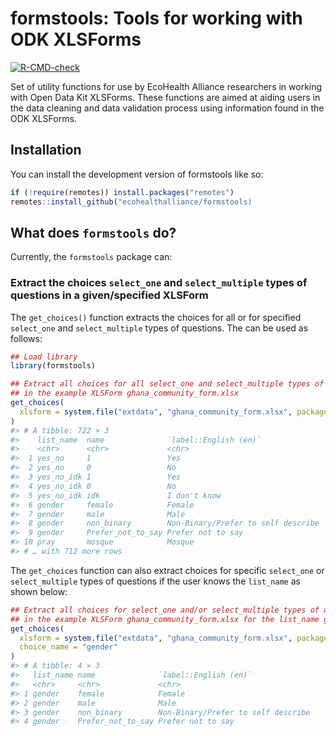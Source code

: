 
<!-- README.md is generated from README.Rmd. Please edit that file -->

# formstools: Tools for working with ODK XLSForms

<!-- badges: start -->

[![R-CMD-check](https://github.com/ecohealthalliance/formstools/actions/workflows/R-CMD-check.yaml/badge.svg)](https://github.com/ecohealthalliance/formstools/actions/workflows/R-CMD-check.yaml)
<!-- badges: end -->

Set of utility functions for use by EcoHealth Alliance researchers in
working with Open Data Kit XLSForms. These functions are aimed at aiding
users in the data cleaning and data validation process using information
found in the ODK XLSForms.

## Installation

You can install the development version of formstools like so:

``` r
if (!require(remotes)) install.packages("remotes")
remotes::install_github("ecohealthalliance/formstools)
```

## What does `formstools` do?

Currently, the `formstools` package can:

### Extract the choices `select_one` and `select_multiple` types of questions in a given/specified XLSForm

The `get_choices()` function extracts the choices for all or for
specified `select_one` and `select_multiple` types of questions. The can
be used as follows:

``` r
## Load library
library(formstools)

## Extract all choices for all select_one and select_multiple types of questions
## in the example XLSForm ghana_community_form.xlsx
get_choices(
  xlsform = system.file("extdata", "ghana_community_form.xlsx", package = "formstools")
)
#> # A tibble: 722 × 3
#>    list_name  name              `label::English (en)`             
#>    <chr>      <chr>             <chr>                             
#>  1 yes_no     1                 Yes                               
#>  2 yes_no     0                 No                                
#>  3 yes_no_idk 1                 Yes                               
#>  4 yes_no_idk 0                 No                                
#>  5 yes_no_idk idk               I don't know                      
#>  6 gender     female            Female                            
#>  7 gender     male              Male                              
#>  8 gender     non_binary        Non-Binary/Prefer to self describe
#>  9 gender     Prefer_not_to_say Prefer not to say                 
#> 10 pray       mosque            Mosque                            
#> # … with 712 more rows
```

The `get_choices` function can also extract choices for specific
`select_one` or `select_multiple` types of questions if the user knows
the `list_name` as shown below:

``` r
## Extract all choices for select_one and/or select_multiple types of questions
## in the example XLSForm ghana_community_form.xlsx for the list_name gender
get_choices(
  xlsform = system.file("extdata", "ghana_community_form.xlsx", package = "formstools"),
  choice_name = "gender"
)
#> # A tibble: 4 × 3
#>   list_name name              `label::English (en)`             
#>   <chr>     <chr>             <chr>                             
#> 1 gender    female            Female                            
#> 2 gender    male              Male                              
#> 3 gender    non_binary        Non-Binary/Prefer to self describe
#> 4 gender    Prefer_not_to_say Prefer not to say
```
